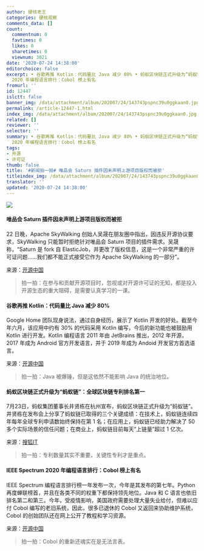 ```yaml
---
author: 硬核老王
categories: 硬核观察
comments_data: []
count:
  commentnum: 0
  favtimes: 0
  likes: 0
  sharetimes: 0
  viewnum: 3021
date: '2020-07-24 14:38:00'
editorchoice: false
excerpt: • 谷歌再推 Kotlin：代码量比 Java 减少 80% • 蚂蚁区块链正式升级为“蚂蚁链”：全球区块链专利排名第一 • IEEE Spectrum
  2020 年编程语言排行：Cobol 榜上有名
fromurl: ''
id: 12447
islctt: false
banner_img: /data/attachment/album/202007/24/143743pspnc39u0ggkaan0.jpg
permalink: /article-12447-1.html
index_img: /data/attachment/album/202007/24/143743pspnc39u0ggkaan0.jpg
related: []
reviewer: ''
selector: ''
summary: • 谷歌再推 Kotlin：代码量比 Java 减少 80% • 蚂蚁区块链正式升级为“蚂蚁链”：全球区块链专利排名第一 • IEEE Spectrum
  2020 年编程语言排行：Cobol 榜上有名
tags:
- 开源
- 许可证
thumb: false
title: '#新闻拍一拍# 唯品会 Saturn 插件因未声明上游项目版权而被拒'
titleindex_img: /data/attachment/album/202007/24/143743pspnc39u0ggkaan0.jpg
translator: ''
updated: '2020-07-24 14:38:00'
---
```


![](/data/attachment/album/202007/24/143743pspnc39u0ggkaan0.jpg)


#### 唯品会 Saturn 插件因未声明上游项目版权而被拒


22 日晚，Apache SkyWalking 创始人吴晟在朋友圈中指出，因违反开源协议要求，SkyWalking 只能暂时拒绝针对唯品会 Saturn 项目的插件需求。吴晟称，“Saturn 是 fork 自 ElasticJob，并更改了版权信息，这是一个非常严重的许可证问题……我们都不能正式接受它作为 Apache SkyWalking 的一部分”。


来源：[开源中国](https://my.oschina.net/editorial-story/blog/4427285)



> 
> 拍一拍：在参与和贡献开源项目时，忽视或对开源许可证的无知，都是投入开源生态的重大阻碍，是需要认真学习的一课。
> 
> 
> 


#### 谷歌再推 Kotlin：代码量比 Java 减少 80%


Google Home 团队现身说法，通过自身经历，展示了 Kotlin 开发的好处。截至今年六月，该应用中约有 30% 的代码采用 Kotlin 编写，今后的新功能也被鼓励用 Kotlin 进行开发。Kotlin 编程语言 2011 年由 JetBrains 推出，2012 年开源，2017 年成为 Android 官方开发语言，并于 2019 年成为 Andoid 开发官方首选语言。


来源：[开源中国](https://www.oschina.net/news/117389/google-home-benefits-from-using-kotlin)



> 
> 拍一拍：Java 被爆锤，但是这依然不能影响 Java 的统治地位。
> 
> 
> 


#### 蚂蚁区块链正式升级为“蚂蚁链”：全球区块链专利排名第一


7月23日，蚂蚁集团董事长井贤栋在杭州宣布，蚂蚁区块链正式升级为“蚂蚁链”。井贤栋在发布会上分享了蚂蚁链已取得的三个关键成绩：在技术上，蚂蚁链连续四年每年全球专利申请数始终保持在第 1 名；在应用上，蚂蚁链已经助力解决了 50 多个实际场景的信任问题；在商业上，蚂蚁链目前每天“上链量”超过 1 亿次。


来源：[搜狐IT](https://www.sohu.com/a/409264336_115565)



> 
> 拍一拍：专利数量其实不重要，关键性专利才是重点。
> 
> 
> 


#### IEEE Spectrum 2020 年编程语言排行：Cobol 榜上有名


IEEE Spectrum 编程语言排行榜一年发布一次，今年是其发布的第七年。Python 再度蝉联榜首，并且在各类不同的权重下都保持领先地位。Java 和 C 语言也依旧排名第二和第三。今年，受疫情影响，美国政府需要处理大量失业给付，但难以应付 Cobol 编写的老旧系统，因此，很多已退休的 Cobol 又返回来协助维护系统，Cobol 的创始团队还在网上公开了教程和学习资源。


来源：[开源中国](https://www.oschina.net/news/117416/ieee-spectrum-2020-language-rank)



> 
> 拍一拍：Cobol 的重新还魂实在是无法言表。
> 
> 
>